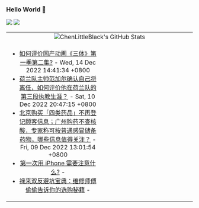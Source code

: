 ### Hello World 👋

[![](https://img.shields.io/badge/@ChenLittleBlack-1a6c81?style=flat&logo=java&logoColor=1a6c81&label=Java&colorA=ffffff)](https://www.java.com/)
[![](https://img.shields.io/badge/@ChenLittleBlack-41b883?style=flat&logo=vuedotjs&logoColor=41b883&label=Vue&colorA=ffffff)](https://cn.vuejs.org/)

<table>
<tr>
<td colspan="2" style="text-align: center;">
<img alt="ChenLittleBlack's GitHub Stats" src="https://github-readme-stats.vercel.app/api?username=ChenLittleBlack&show_icons=true&icon_color=CE1D2D&text_color=718096&bg_color=ffffff&hide_title=true" />
</td>
</tr>
<tr>
<td align="center" valign="middle">

<!-- START_SECTION:blog -->
* <a href='http://www.zhihu.com/question/571594511/answer/2800886471?utm_campaign=rss&utm_medium=rss&utm_source=rss&utm_content=title' target='_blank'>如何评价国产动画《三体》第一季第二集?</a> - Wed, 14 Dec 2022 14:41:34 +0800
* <a href='http://www.zhihu.com/question/571537053/answer/2795657416?utm_campaign=rss&utm_medium=rss&utm_source=rss&utm_content=title' target='_blank'>荷兰队主帅范加尔确认自己将离任，如何评价他在荷兰队的第三段执教生涯？</a> - Sat, 10 Dec 2022 20:47:15 +0800
* <a href='http://www.zhihu.com/question/570256833/answer/2794167709?utm_campaign=rss&utm_medium=rss&utm_source=rss&utm_content=title' target='_blank'>北京购买「四类药品」不再登记顾客信息；广州购药不查核酸，专家称可按普通感冒储备药物，哪些信息值得关注？</a> - Fri, 09 Dec 2022 13:01:54 +0800
* <a href='http://www.zhihu.com/question/461781319/answer/2759767148?utm_campaign=rss&utm_medium=rss&utm_source=rss&utm_content=title' target='_blank'>第一次用 iPhone 需要注意什么?</a> - 
* <a href='http://zhuanlan.zhihu.com/p/473911528?utm_campaign=rss&utm_medium=rss&utm_source=rss&utm_content=title' target='_blank'>禄来双反避坑宝典：维修师傅偷偷告诉你的选购秘籍</a> - 
<!-- END_SECTION:blog -->

</td>
<td valign="middle" width="50%">

<!-- START_SECTION:douban -->

<!-- END_SECTION:douban -->

</td>
</tr>
</table>
